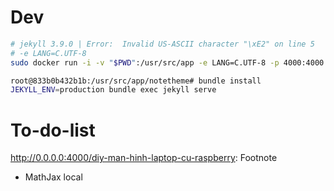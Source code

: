 # Dev
```bash
# jekyll 3.9.0 | Error:  Invalid US-ASCII character "\xE2" on line 5
# -e LANG=C.UTF-8
sudo docker run -i -v "$PWD":/usr/src/app -e LANG=C.UTF-8 -p 4000:4000 -t ruby:2.6 /bin/bash

root@833b0b432b1b:/usr/src/app/notetheme# bundle install
JEKYLL_ENV=production bundle exec jekyll serve
```


# To-do-list

http://0.0.0.0:4000/diy-man-hinh-laptop-cu-raspberry: Footnote
- MathJax local